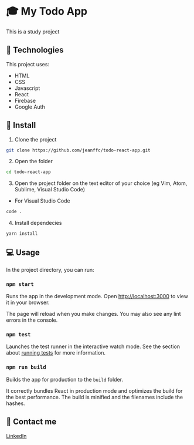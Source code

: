 # 🎓 My Todo App

This is a study project

## 📌 Technologies

This project uses:

- HTML
- CSS
- Javascript
- React
- Firebase
- Google Auth

## 🚀 Install

1. Clone the project

```bash
git clone https://github.com/jeanffc/todo-react-app.git
```

2. Open the folder

```bash
cd todo-react-app
```

3. Open the project folder on the text editor of your choice (eg Vim, Atom, Sublime, Visual Studio Code)

- For Visual Studio Code

```bash
code .
```

4. Install dependecies

```bash
yarn install
```

## 💻 Usage

In the project directory, you can run:

### `npm start`

Runs the app in the development mode. Open [http://localhost:3000](http://localhost:3000) to view it in your browser.

The page will reload when you make changes. You may also see any lint errors in the console.

### `npm test`

Launches the test runner in the interactive watch mode. See the section about [running tests](https://facebook.github.io/create-react-app/docs/running-tests) for more information.

### `npm run build`

Builds the app for production to the `build` folder.

It correctly bundles React in production mode and optimizes the build for the best performance. The build is minified and the filenames include the hashes.

## 📱 Contact me

<a href="https://www.linkedin.com/in/jeancampos/"> LinkedIn</a>
